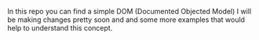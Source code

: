 In this repo you can find a simple DOM (Documented Objected Model)
I will be making changes pretty soon and and some more examples that would help to understand this concept.
